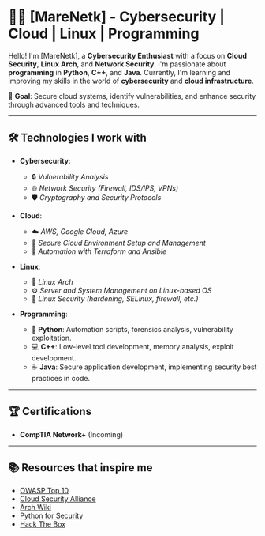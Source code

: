 # 👨‍💻 **[MareNetk] - Cybersecurity | Cloud | Linux | Programming**

Hello! I'm [MareNetk], a **Cybersecurity Enthusiast** with a focus on **Cloud Security**, **Linux Arch**, and **Network Security**. I'm passionate about **programming** in **Python**, **C++**, and **Java**. Currently, I'm learning and improving my skills in the world of **cybersecurity** and **cloud infrastructure**.

🔐 **Goal**: Secure cloud systems, identify vulnerabilities, and enhance security through advanced tools and techniques.

---

## 🛠️ **Technologies I work with**

- **Cybersecurity**:
    - 🔒 _Vulnerability Analysis_
    - 🌐 _Network Security (Firewall, IDS/IPS, VPNs)_
    - 🛡️ _Cryptography and Security Protocols_

- **Cloud**: 
    - ☁️ _AWS, Google Cloud, Azure_
    - 📡 _Secure Cloud Environment Setup and Management_
    - 🔧 _Automation with Terraform and Ansible_

- **Linux**: 
    - 🐧 _Linux Arch_
    - ⚙️ _Server and System Management on Linux-based OS_
    - 🔐 _Linux Security (hardening, SELinux, firewall, etc.)_

- **Programming**:
    - 🐍 **Python**: Automation scripts, forensics analysis, vulnerability exploitation.
    - 💻 **C++**: Low-level tool development, memory analysis, exploit development.
    - ☕ **Java**: Secure application development, implementing security best practices in code.

---

## 🏆 **Certifications**

- **CompTIA Network+** (Incoming)

---

## 📚 **Resources that inspire me**

- [OWASP Top 10](https://owasp.org/www-project-top-ten/)
- [Cloud Security Alliance](https://cloudsecurityalliance.org/)
- [Arch Wiki](https://wiki.archlinux.org/)
- [Python for Security](https://realpython.com/tutorials/security/)
- [Hack The Box](https://www.hackthebox.eu/)



